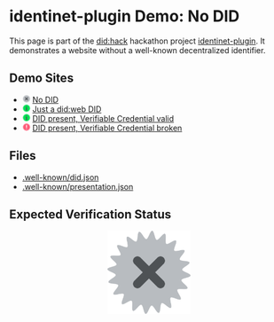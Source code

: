 # identinet-plugin Demo: No DID

This page is part of the [did:hack](https://didhack.xyz/) hackathon project
[identinet-plugin](https://github.com/identinet/identinet-plugin). It
demonstrates a website without a well-known decentralized identifier.

## Demo Sites

- <img alt="no id" src="./icons/shield-slash.svg" style="height: 1em;" />
  <a href="https://no-id-example.identinet.io">No DID</a>
- <img alt="verification success" src="./icons/shield-plus.svg" style="height: 1em;" />
  <a href="https://id-example.identinet.io">Just a did:web DID</a>
- <img alt="verification success" src="./icons/shield-plus.svg" style="height: 1em;" />
  <a href="https://id-plus-example.identinet.io">DID present, Verifiable
  Credential valid</a>
- <img alt="verification failed" src="./icons/shield-xmark.svg" style="height: 1em;" />
  <a href="https://broken-example.identinet.io">DID present, Verifiable
  Credential broken</a>

## Files

- [.well-known/did.json](.well-known/did.json)
- [.well-known/presentation.json](.well-known/presentation.json)

## Expected Verification Status

<div style="display: flex; justify-content: center;">
  <img src="./icons/shield-slash.svg" width="150" />
</div>
